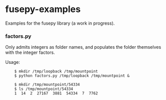 # fusepy-examples

Examples for the fusepy library (a work in progress).

### factors.py

Only admits integers as folder names, and populates the folder themselves with the integer factors.

Usage:


        $ mkdir /tmp/loopback /tmp/mountpoint
        $ python factors.py /tmp/loopback /tmp/mountpoint &

        $ mkdir /tmp/mountpoint/54334
        $ ls /tmp/mountpoint/54334
        1  14  2  27167  3881  54334  7  7762
